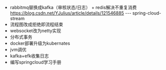 - rabbitmq替换成kafka（审核状态/日志） + redis解决不重复消费
https://blog.csdn.net/YJulius/article/details/121546885 
--- spring-cloud-stream
- 流程图改成拒绝即流程结束
- websocket改为netty实现
- 分布式事务
- docker部署升级为kubernates
- jvm调优
- kafka+efk收集日志
- 编写springcloud学习手册
